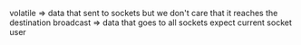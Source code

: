 volatile => data that sent to sockets but we don't care that it reaches the destination
broadcast => data that goes to all sockets expect current socket user
